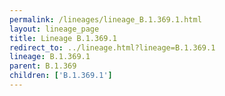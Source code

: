 ```yaml
---
permalink: /lineages/lineage_B.1.369.1.html
layout: lineage_page
title: Lineage B.1.369.1
redirect_to: ../lineage.html?lineage=B.1.369.1
lineage: B.1.369.1
parent: B.1.369
children: ['B.1.369.1']
---
```

